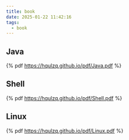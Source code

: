 ```yaml
---
title: book
date: 2025-01-22 11:42:16
tags:
  - book
---
```

## Java
{% pdf https://hqulzq.github.io/pdf/Java.pdf %}

## Shell
{% pdf https://hqulzq.github.io/pdf/Shell.pdf %}

## Linux
{% pdf https://hqulzq.github.io/pdf/Linux.pdf %}